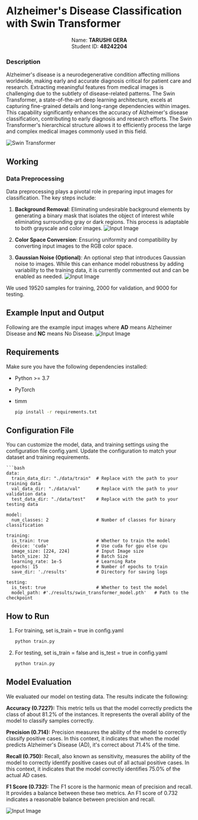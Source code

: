 # Alzheimer's Disease Classification with Swin Transformer
<p align="center"> Name: <b>TARUSHI GERA</b><br>Student ID: <b>48242204</b>
    <br> 
</p>

### Description

Alzheimer's disease is a neurodegenerative condition affecting millions worldwide, making early and accurate diagnosis critical for patient care and research. Extracting meaningful features from medical images is challenging due to the subtlety of disease-related patterns. The Swin Transformer, a state-of-the-art deep learning architecture, excels at capturing fine-grained details and long-range dependencies within images. This capability significantly enhances the accuracy of Alzheimer's disease classification, contributing to early diagnosis and research efforts. The Swin Transformer's hierarchical structure allows it to efficiently process the large and complex medical images commonly used in this field.

![Swin Transformer](/images/swin_transformer.png)

## Working
### Data Preprocessing

Data preprocessing plays a pivotal role in preparing input images for classification. The key steps include:

1. **Background Removal**: Eliminating undesirable background elements by generating a binary mask that isolates the object of interest while eliminating surrounding gray or dark regions. This process is adaptable to both grayscale and color images.
![Input Image](/images/crop_image.png)

2. **Color Space Conversion**: Ensuring uniformity and compatibility by converting input images to the RGB color space.

3. **Gaussian Noise (Optional)**: An optional step that introduces Gaussian noise to images. While this can enhance model robustness by adding variability to the training data, it is currently commented out and can be enabled as needed.
![Input Image](/images/gaussian_blur.png)

We used 19520 samples for training, 2000 for validation, and 9000 for testing.

## Example Input and Output

Following are the example input images where **AD** means Alzheimer Disease and **NC** means No Disease.
![Input Image](/images/example_input.png)


## Requirements

Make sure you have the following dependencies installed:

- Python >= 3.7
- PyTorch
- timm

    ```bash
    pip install -r requirements.txt

## Configuration File

You can customize the model, data, and training settings using the configuration file config.yaml. Update the configuration to match your dataset and training requirements.
    
    ```bash
    data:
      train_data_dir: "./data/train"  # Replace with the path to your training data
      val_data_dir: "./data/val"      # Replace with the path to your validation data
      test_data_dir: "./data/test"    # Replace with the path to your testing data

    model:
      num_classes: 2                  # Number of classes for binary classification

    training:
      is_train: true                  # Whether to train the model
      device: 'cuda'                  # Use cuda for gpu else cpu
      image_size: [224, 224]          # Input Image size
      batch_size: 32                  # Batch Size
      learning_rate: 1e-5             # Learning Rate
      epochs: 15                      # Number of epochs to train
      save_dir: './results'           # Directory for saving logs

    testing:
      is_test: true                   # Whether to test the model
      model_path: #'./results/swin_transformer_model.pth'   # Path to the checkpoint


## How to Run

1. For training, set is_train = true in config.yaml
   
   ```bash
   python train.py
   
2. For testing, set is_train = false and is_test = true in config.yaml
   
   ```bash
   python train.py


## Model Evaluation

We evaluated our model on testing data. The results indicate the following:

**Accuracy (0.7227):** This metric tells us that the model correctly predicts the class of about 81.2% of the instances. It represents the overall ability of the model to classify samples correctly.

**Precision (0.714):** Precision measures the ability of the model to correctly classify positive cases. In this context, it indicates that when the model predicts Alzheimer's Disease (AD), it's correct about 71.4% of the time.

**Recall (0.750):** Recall, also known as sensitivity, measures the ability of the model to correctly identify positive cases out of all actual positive cases. In this context, it indicates that the model correctly identifies 75.0% of the actual AD cases.

**F1 Score (0.732):** The F1 score is the harmonic mean of precision and recall. It provides a balance between these two metrics. An F1 score of 0.732 indicates a reasonable balance between precision and recall.

![Input Image](/results/cm_plot.png)
